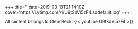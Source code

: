 +++
title=''
date=2019-03-18T21:14:10Z
cover='https://i.ytimg.com/vi/U9tSdVi5zF4/sddefault.jpg'
+++

All content belongs to GlennBeck.
{{< youtube U9tSdVi5zF4 >}}
